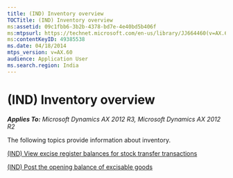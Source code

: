 ```yaml
---
title: (IND) Inventory overview
TOCTitle: (IND) Inventory overview
ms:assetid: 09c1fbb6-3b2b-4378-bd7e-4e40bd5b406f
ms:mtpsurl: https://technet.microsoft.com/en-us/library/JJ664460(v=AX.60)
ms:contentKeyID: 49385538
ms.date: 04/18/2014
mtps_version: v=AX.60
audience: Application User
ms.search.region: India
---
```


# (IND) Inventory overview 


_**Applies To:** Microsoft Dynamics AX 2012 R3, Microsoft Dynamics AX 2012 R2_

The following topics provide information about inventory.

[(IND) View excise register balances for stock transfer transactions](ind-view-excise-register-balances-for-stock-transfer-transactions.md)

[(IND) Post the opening balance of excisable goods](ind-post-the-opening-balance-of-excisable-goods.md)

  


